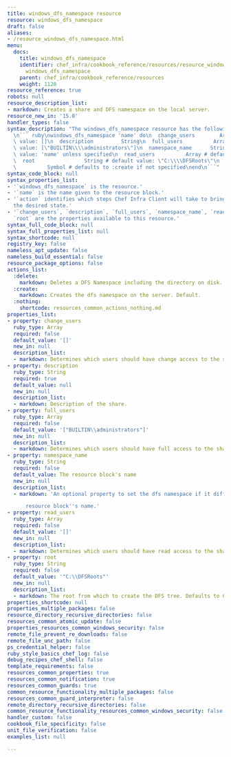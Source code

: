 ```yaml
---
title: windows_dfs_namespace resource
resource: windows_dfs_namespace
draft: false
aliases:
- /resource_windows_dfs_namespace.html
menu:
  docs:
    title: windows_dfs_namespace
    identifier: chef_infra/cookbook_reference/resources/resource_windows_dfs_namespace.md
      windows_dfs_namespace
    parent: chef_infra/cookbook_reference/resources
    weight: 1120
resource_reference: true
robots: null
resource_description_list:
- markdown: Creates a share and DFS namespace on the local server.
resource_new_in: '15.0'
handler_types: false
syntax_description: "The windows_dfs_namespace resource has the following syntax:\n\
  \n``` ruby\nwindows_dfs_namespace 'name' do\n  change_users        Array # default\
  \ value: []\n  description         String\n  full_users          Array # default\
  \ value: [\"BUILTIN\\\\administrators\"]\n  namespace_name      String # default\
  \ value: 'name' unless specified\n  read_users          Array # default value: []\n\
  \  root                String # default value: \"C:\\\\DFSRoots\"\n  action    \
  \          Symbol # defaults to :create if not specified\nend\n```"
syntax_code_block: null
syntax_properties_list:
- '`windows_dfs_namespace` is the resource.'
- '`name` is the name given to the resource block.'
- '`action` identifies which steps Chef Infra Client will take to bring the node into
  the desired state.'
- '`change_users`, `description`, `full_users`, `namespace_name`, `read_users`, and
  `root` are the properties available to this resource.'
syntax_full_code_block: null
syntax_full_properties_list: null
syntax_shortcode: null
registry_key: false
nameless_apt_update: false
nameless_build_essential: false
resource_package_options: false
actions_list:
  :delete:
    markdown: Deletes a DFS Namespace including the directory on disk.
  :create:
    markdown: Creates the dfs namespace on the server. Default.
  :nothing:
    shortcode: resources_common_actions_nothing.md
properties_list:
- property: change_users
  ruby_type: Array
  required: false
  default_value: '[]'
  new_in: null
  description_list:
  - markdown: Determines which users should have change access to the share.
- property: description
  ruby_type: String
  required: true
  default_value: null
  new_in: null
  description_list:
  - markdown: Description of the share.
- property: full_users
  ruby_type: Array
  required: false
  default_value: '["BUILTIN\\administrators"]'
  new_in: null
  description_list:
  - markdown: Determines which users should have full access to the share.
- property: namespace_name
  ruby_type: String
  required: false
  default_value: The resource block's name
  new_in: null
  description_list:
  - markdown: 'An optional property to set the dfs namespace if it differs from the

      resource block''s name.'
- property: read_users
  ruby_type: Array
  required: false
  default_value: '[]'
  new_in: null
  description_list:
  - markdown: Determines which users should have read access to the share.
- property: root
  ruby_type: String
  required: false
  default_value: '"C:\\DFSRoots"'
  new_in: null
  description_list:
  - markdown: The root from which to create the DFS tree. Defaults to C:DFSRoots.
properties_shortcode: null
properties_multiple_packages: false
resource_directory_recursive_directories: false
resources_common_atomic_update: false
properties_resources_common_windows_security: false
remote_file_prevent_re_downloads: false
remote_file_unc_path: false
ps_credential_helper: false
ruby_style_basics_chef_log: false
debug_recipes_chef_shell: false
template_requirements: false
resources_common_properties: true
resources_common_notification: true
resources_common_guards: true
common_resource_functionality_multiple_packages: false
resources_common_guard_interpreter: false
remote_directory_recursive_directories: false
common_resource_functionality_resources_common_windows_security: false
handler_custom: false
cookbook_file_specificity: false
unit_file_verification: false
examples_list: null

---
```

